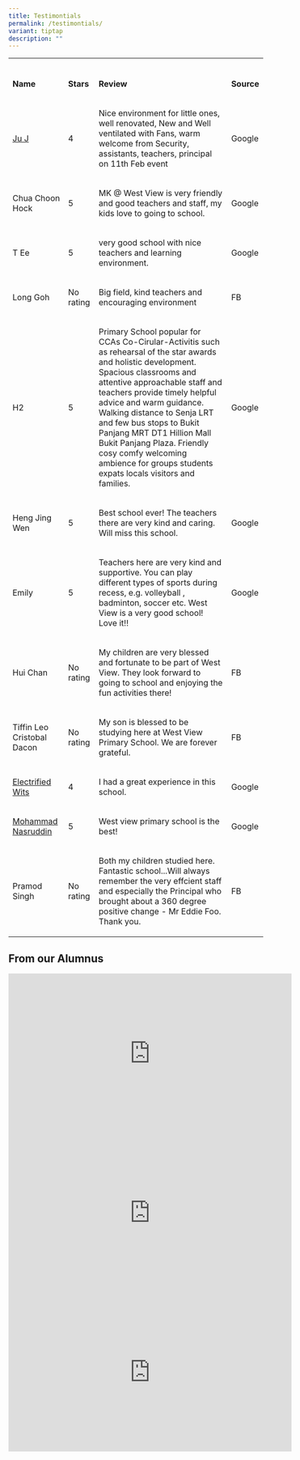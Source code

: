 ```yaml
---
title: Testimontials
permalink: /testimontials/
variant: tiptap
description: ""
---
```

<table style="minWidth: 100px">
<colgroup>
<col>
<col>
<col>
<col>
</colgroup>
<tbody>
<tr>
<td rowspan="1" colspan="1">
<p></p>
</td>
<td rowspan="1" colspan="1">
<p></p>
</td>
<td rowspan="1" colspan="1">
<p></p>
</td>
<td rowspan="1" colspan="1">
<p></p>
</td>
</tr>
<tr>
<td rowspan="1" colspan="1">
<p><strong>Name</strong>
</p>
</td>
<td rowspan="1" colspan="1">
<p><strong>Stars</strong>
</p>
</td>
<td rowspan="1" colspan="1">
<p><strong>Review</strong>
</p>
</td>
<td rowspan="1" colspan="1">
<p><strong>Source</strong>
</p>
</td>
</tr>
<tr>
<td rowspan="1" colspan="1">
<p><a href="https://www.google.com/maps/contrib/106278867864241364210?hl=en-GB&amp;ved=1t:31294&amp;ictx=111" class="in-cell-link" rel="noopener noreferrer nofollow" target="_blank"><u>Ju J</u></a>
</p>
</td>
<td rowspan="1" colspan="1">
<p>4</p>
</td>
<td rowspan="1" colspan="1">
<p>Nice environment for little ones, well renovated, New and Well ventilated
with Fans, warm welcome from Security, assistants, teachers, principal
on 11th Feb event</p>
</td>
<td rowspan="1" colspan="1">
<p>Google</p>
</td>
</tr>
<tr>
<td rowspan="1" colspan="1">
<p>Chua Choon Hock</p>
</td>
<td rowspan="1" colspan="1">
<p>5</p>
</td>
<td rowspan="1" colspan="1">
<p>MK @ West View is very friendly and good teachers and staff, my kids love
to going to school.</p>
</td>
<td rowspan="1" colspan="1">
<p>Google</p>
</td>
</tr>
<tr>
<td rowspan="1" colspan="1">
<p>T Ee</p>
</td>
<td rowspan="1" colspan="1">
<p>5</p>
</td>
<td rowspan="1" colspan="1">
<p>very good school with nice teachers and learning environment.</p>
</td>
<td rowspan="1" colspan="1">
<p>Google</p>
</td>
</tr>
<tr>
<td rowspan="1" colspan="1">
<p>Long Goh</p>
</td>
<td rowspan="1" colspan="1">
<p>No rating</p>
</td>
<td rowspan="1" colspan="1">
<p>Big field, kind teachers and encouraging environment</p>
</td>
<td rowspan="1" colspan="1">
<p>FB</p>
</td>
</tr>
<tr>
<td rowspan="1" colspan="1">
<p>H2</p>
</td>
<td rowspan="1" colspan="1">
<p>5</p>
</td>
<td rowspan="1" colspan="1">
<p>Primary School popular for CCAs Co-Cirular-Activitis such as rehearsal
of the star awards and holistic development. Spacious classrooms and attentive
approachable staff and teachers provide timely helpful advice and warm
guidance. Walking distance to Senja LRT and few bus stops to Bukit Panjang
MRT DT1 Hillion Mall Bukit Panjang Plaza. Friendly cosy comfy welcoming
ambience for groups students expats locals visitors and families.</p>
</td>
<td rowspan="1" colspan="1">
<p>Google</p>
</td>
</tr>
<tr>
<td rowspan="1" colspan="1">
<p>Heng Jing Wen</p>
</td>
<td rowspan="1" colspan="1">
<p>5</p>
</td>
<td rowspan="1" colspan="1">
<p>Best school ever! The teachers there are very kind and caring. Will miss
this school.</p>
</td>
<td rowspan="1" colspan="1">
<p>Google</p>
</td>
</tr>
<tr>
<td rowspan="1" colspan="1">
<p>Emily</p>
</td>
<td rowspan="1" colspan="1">
<p>5</p>
</td>
<td rowspan="1" colspan="1">
<p>Teachers here are very kind and supportive. You can play different types
of sports during recess, e.g. volleyball , badminton, soccer etc. West
View is a very good school! Love it!!</p>
</td>
<td rowspan="1" colspan="1">
<p>Google</p>
</td>
</tr>
<tr>
<td rowspan="1" colspan="1">
<p>Hui Chan</p>
</td>
<td rowspan="1" colspan="1">
<p>No rating</p>
</td>
<td rowspan="1" colspan="1">
<p>My children are very blessed and fortunate to be part of West View. They
look forward to going to school and enjoying the fun activities there!</p>
</td>
<td rowspan="1" colspan="1">
<p>FB</p>
</td>
</tr>
<tr>
<td rowspan="1" colspan="1">
<p>Tiffin Leo Cristobal Dacon</p>
</td>
<td rowspan="1" colspan="1">
<p>No rating</p>
</td>
<td rowspan="1" colspan="1">
<p>My son is blessed to be studying here at West View Primary School. We
are forever grateful.</p>
</td>
<td rowspan="1" colspan="1">
<p>FB</p>
</td>
</tr>
<tr>
<td rowspan="1" colspan="1">
<p><a href="https://www.google.com/maps/contrib/105191167021168063248?hl=en-GB&amp;ved=1t:31294&amp;ictx=111" class="in-cell-link" rel="noopener noreferrer nofollow" target="_blank"><u>Electrified Wits</u></a>
</p>
</td>
<td rowspan="1" colspan="1">
<p>4</p>
</td>
<td rowspan="1" colspan="1">
<p>I had a great experience in this school.</p>
</td>
<td rowspan="1" colspan="1">
<p>Google</p>
</td>
</tr>
<tr>
<td rowspan="1" colspan="1">
<p><a href="https://www.google.com/maps/contrib/115141586817464118681?hl=en-GB&amp;ved=1t:31294&amp;ictx=111" class="in-cell-link" rel="noopener noreferrer nofollow" target="_blank"><u>Mohammad Nasruddin</u></a>
</p>
</td>
<td rowspan="1" colspan="1">
<p>5</p>
</td>
<td rowspan="1" colspan="1">
<p>West view primary school is the best!</p>
</td>
<td rowspan="1" colspan="1">
<p>Google</p>
</td>
</tr>
<tr>
<td rowspan="1" colspan="1">
<p>Pramod Singh</p>
</td>
<td rowspan="1" colspan="1">
<p>No rating</p>
</td>
<td rowspan="1" colspan="1">
<p>Both my children studied here. Fantastic school...Will always remember
the very effcient staff and especially the Principal who brought about
a 360 degree positive change - Mr Eddie Foo. Thank you.</p>
</td>
<td rowspan="1" colspan="1">
<p>FB</p>
</td>
</tr>
</tbody>
</table>
<h2>From our Alumnus</h2>
<div class="iframe-wrapper">
<iframe height="315" width="560" allowfullscreen="true" frameborder="0" src="https://www.youtube.com/embed/S4p85GnwVdw"></iframe>
</div>
<div class="iframe-wrapper">
<iframe height="315" width="560" allowfullscreen="true" frameborder="0" src="https://www.youtube.com/embed/lBc3XckUzK8"></iframe>
</div>
<div class="iframe-wrapper">
<iframe height="315" width="560" allowfullscreen="true" frameborder="0" src="https://www.youtube.com/embed/N7-zwZ6JCvo"></iframe>
</div>
<p></p>
<p></p>